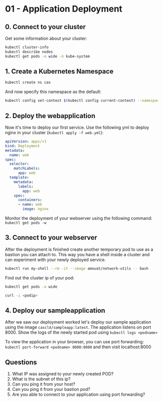 # 01 - Application Deployment


## 0. Connect to your cluster

Get some information about your cluster:

```bash
kubectl cluster-info
kubectl describe nodes
kubectl get pods -o wide -n kube-system
```

## 1. Create a Kubernetes Namespace

```bash
kubectl create ns cas
```

And now specify this namespace as the default:

```bash
kubectl config set-context $(kubectl config current-context) --namespace=demo
```

## 2. Deploy the webapplication

Now it's time to deploy our first service. Use the following yml to deploy nginx in your cluster (`kubectl apply -f web.yml`):

```yml
apiVersion: apps/v1
kind: Deployment
metadata:
  name: web
spec:
  selector:
    matchLabels:
      app: web
  template:
    metadata:
      labels:
        app: web
    spec:
      containers:
      - name: web
        image: nginx

```

Monitor the deployment of your webserver using the following command: `kubectl get pods -w`


## 3. Connect to your webserver

After the deployment is finished create another temporary pod to use as a bastion you can attach to. This way you have a shell inside a cluster and can experiment with your newly deployed service.

```bash
kubectl run my-shell --rm -it --image amouat/network-utils -- bash
```

Find out the cluster ip of your pod:

```bash
kubectl get pods -o wide
```

```bash
curl -i <podip>
```

## 4. Deploy our sampleapplication

After we saw our deployment worked let's deploy our sample application using the image `cascld/sampleapp:latest`. The application listens on port 8000. Show the logs of the newly started pod using `kubectl logs <podname>`

To view the application in your browser, you can use port forwarding: `kubectl port-forward <podname> 8000:8000` and then visit localhost:8000

## Questions

1. What IP was assigned to your newly created POD? 
2. What is the subnet of this ip? 
3. Can you ping it from your host? 
4. Can you ping it from your bastion pod?
5. Are you able to connect to your application using port forwarding?
